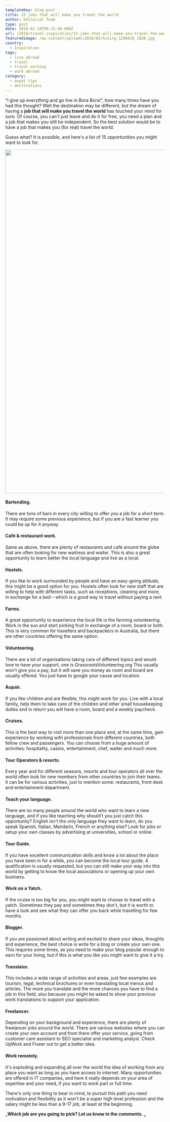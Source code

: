 ```yaml
---
templateKey: blog-post
title: 15 jobs that will make you travel the world
author: Editorial Team
type: post
date: 2018-02-19T09:15:40.000Z
url: /2018/travel-inspiration/15-jobs-that-will-make-you-travel-the-world/
featuredimage: /wp-content/uploads/2018/02/hiking-1246836_1920.jpg
country:
  - Inspiration
tags:
  - live abroad
  - travel
  - travel working
  - work abroad
category:
  - expat tips
  - destinations
---
```


&#8220;I give up everything and go live in Bora Bora!&#8221;, how many times have you had this thought? Well the destination may be different, but the dream of having a **job that will make you travel the world** has touched your mind for sure. Of course, you can't just leave and do it for free, you need a plan and a job that makes you still be independent. So the best solution would be to have a job that makes you (for real) travel the world.

Guess what? It is possible, and here's a list of 15 opportunities you might want to look for.

<img  src="/img/uploads/2018/02/hiking-1246836_1920.jpg" alt="" width="1920" height="1081" srcset="/img/uploads/2018/02/hiking-1246836_1920.jpg 1200w, /img/uploads/2018/02/hiking-1246836_1920-300x169.jpg 300w, /img/uploads/2018/02/hiking-1246836_1920-768x432.jpg 768w, /img/uploads/2018/02/hiking-1246836_1920-1024x577.jpg 1024w, /img/uploads/2018/02/hiking-1246836_1920-1080x608.jpg 1080w" sizes="(max-width: 1920px) 100vw, 1920px" />

#### **Bartending.**

There are tons of bars in every city willing to offer you a job for a short term. It may require some previous experience, but if you are a fast learner you could be up for it anyway.

#### **Café & restaurant work.**

Same as above, there are plenty of restaurants and café around the globe that are often looking for new waitress and waiter. This is also a great opportunity to learn better the local language and live as a local.

#### **Hostels.**

If you like to work surrounded by people and have an easy-going attitude, this might be a good option for you. Hostels often look for new staff that are willing to help with different tasks, such as receptions, cleaning and more, in exchange for a bed &#8211; which is a good way to travel without paying a rent.

#### **Farms.**

A great opportunity to experience the local life is the farming volunteering. Work in the sun and start picking fruit in exchange of a room, board or both. This is very common for travellers and backpackers in Australia, but there are other countries offering the same option.

#### **Volunteering.**

There are a lot of organisations taking care of different topics and would love to have your support, one is GrassrootsVolunteering.org This usually won't give you a pay, but it will save you money as room and board are usually offered. You just have to google your cause and location.

#### **Aupair.**

If you like children and are flexible, this might work for you. Live with a local family, help them to take care of the children and other small housekeeping duties and in return you will have a room, board and a weekly paycheck.

#### **Cruises.**

This is the best way to visit more than one place and, at the same time, gain experience by working with professionals from different countries, both fellow crew and passengers. You can choose from a huge amount of activities: hospitality, casino, entertainment, chef, waiter and much more.

#### **Tour Operators & resorts.**

Every year and for different seasons, resorts and tour operators all over the world often look for new members from other countries to join their teams. It can be for various activities, just to mention some: restaurants, front desk and entertainment department.

#### **Teach your language.**

There are so many people around the world who want to learn a new language, and if you like teaching why should't you just catch this opportunity? English isn't the only language they want to learn, do you speak Spanish, Italian, Mandarin, French or anything else? Look for jobs or setup your own classes by advertising at universities, school or online.

#### **Tour Guide.**

If you have excellent communication skills and know a lot about the place you have been in for a while, you can become the local tour guide. A qualification is usually requested, but you can still make your way into this world by getting to know the local associations or opening up your own business.

#### **Work on a Yatch.**

If the cruise is too big for you, you might want to choose to travel with a yatch. Sometimes they pay and sometimes they don't, but it is worth to have a look and see what they can offer you back while travelling for few months.

#### **Blogger.**

If you are passioned about writing and excited to share your ideas, thoughts and experience, the best choice is write for a blog or create your own one. This requires some times, as you need to make your blog popular enough to earn for your living, but if this is what you like you might want to give it a try.

#### **Translator.**

This includes a wide range of activities and areas, just few examples are tourism, legal, technical brochures or even translating local menus and articles. The more you translate and the more chances you have to find a job in this field, also because you might be asked to show your previous work translations to support your application.

#### **Freelancer.**

Depending on your background and experience, there are plenty of freelancer jobs around the world. There are various websites where you can create your own account and from there offer your service, going from customer care assistant to SEO specialist and marketing analyst. Check UpWork and Fiveer out to get a better idea.

#### **Work remotely.**

It's exploding and expanding all over the world the idea of working from any place you want as long as you have access to internet. Many opportunities are offered in IT companies, and here it really depends on your area of expertise and your need, if you want to work part or full time.

There's only one thing to bear in mind, to pursuit this path you need motivation and flexibility as it won't be a super high level profession and the salary might be less than a 9-17 job, at least at the beginning.

**_Which job are you going to pick? Let us know in the comments. _**

&nbsp;

&nbsp;

&nbsp;

